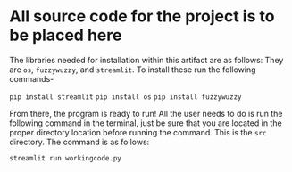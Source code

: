 # All source code for the project is to be placed here

The libraries needed for installation within this artifact are as follows:
They are ```os```, ```fuzzywuzzy```, and ```streamlit```. To install these run the following commands- 

```pip install streamlit```
```pip install os```
```pip install fuzzywuzzy```

From there, the program is ready to run! All the user needs to do is run the following command in the terminal, just be sure that you are located in the proper directory location before running the command. This is the ```src``` directory. The command is as follows:

```streamlit run workingcode.py```

